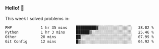 ### Hello! 👋

This week I solved problems in:

<!--START_SECTION:waka-->

```txt
PHP             1 hr 35 mins    █████████▓░░░░░░░░░░░░░░░   38.02 %
Python          1 hr 3 mins     ██████▒░░░░░░░░░░░░░░░░░░   25.46 %
Other           20 mins         ██░░░░░░░░░░░░░░░░░░░░░░░   07.99 %
Git Config      12 mins         █▒░░░░░░░░░░░░░░░░░░░░░░░   04.92 %
```

<!--END_SECTION:waka-->
